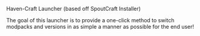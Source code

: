 Haven-Craft Launcher (based off SpoutCraft Installer)

The goal of this launcher is to provide a one-click method to switch modpacks and versions in as simple a manner as possible for the end user!